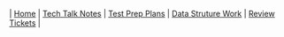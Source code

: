 | [Home](docs/README.md) | [Tech Talk Notes](GH%20Pages%20Nav/Tech%20Talk%20Notes) | [Test Prep Plans](GH%20Pages%20Nav/Test%20Prep%20Plans) | [Data Struture Work](GH%20Pages%20Nav/Data%20Structure%20Work) | [Review Tickets](GH%20Pages%20Nav/Review%20Tickets) |
